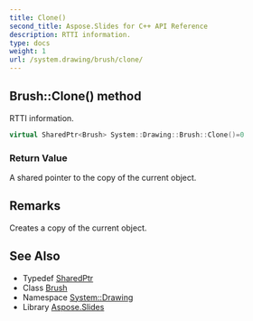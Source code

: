 ```yaml
---
title: Clone()
second_title: Aspose.Slides for C++ API Reference
description: RTTI information.
type: docs
weight: 1
url: /system.drawing/brush/clone/
---
```

## Brush::Clone() method


RTTI information.

```cpp
virtual SharedPtr<Brush> System::Drawing::Brush::Clone()=0
```


### Return Value

A shared pointer to the copy of the current object.
## Remarks


Creates a copy of the current object. 
## See Also

* Typedef [SharedPtr](../../../system/sharedptr/)
* Class [Brush](../)
* Namespace [System::Drawing](../../)
* Library [Aspose.Slides](../../../)